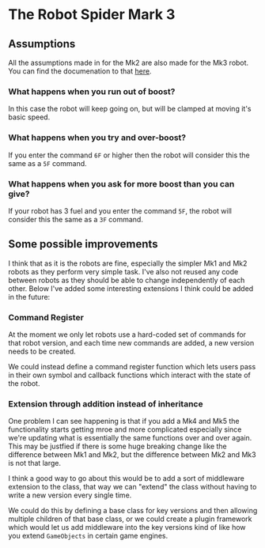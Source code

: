 # The Robot Spider Mark 3


## Assumptions

All the assumptions made in for the Mk2 are also made for the Mk3 robot. You can find the documenation to that [here](Classes/RobotSpiderMk2.md).

### What happens when you run out of boost?
In this case the robot will keep going on, but will be clamped at moving it's basic speed.


### What happens when you try and over-boost?
If you enter the command `6F` or higher then the robot will consider this the same as a `5F` command.

### What happens when you ask for more boost than you can give?
If your robot has 3 fuel and you enter the command `5F`, the robot will consider this the same as a `3F` command.


## Some possible improvements
I think that as it is the robots are fine, especially the simpler Mk1 and Mk2 robots as they perform very simple task. I've also not reused any code between robots as they should be able to change independently of each other. Below I've added some interesting extensions I think could be added in the future:

### Command Register
At the moment we only let robots use a hard-coded set of commands for that robot version, and each time new commands are added, a new version needs to be created. 

We could instead define a command register function which lets users pass in their own symbol and callback functions which interact with the state of the robot. 

### Extension through addition instead of inheritance 

One problem I can see happening is that if you add a Mk4 and Mk5 the functionality starts getting mroe and more complicated especially since we're updating what is essentially the same functions over and over again. This may be justfied if there is some huge breaking change like the difference between Mk1 and Mk2, but the difference between Mk2 and Mk3 is not that large.

I think a good way to go about this would be to add a sort of middleware extension to the class, that way we can "extend" the class without having to write a new version every single time.

We could do this by defining a base class for key versions and then allowing multiple children of that base class, or we could create a plugin framework which would let us add middleware into the key versions kind of like how you extend `GameObjects` in certain game engines. 
